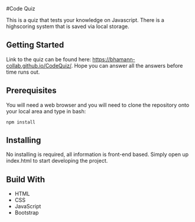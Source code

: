 #Code Quiz

This is a quiz that tests your knowledge on Javascript. There is a highscoring system that is saved via local storage.

## Getting Started

Link to the quiz can be found here: https://bhamann-collab.github.io/CodeQuiz/. Hope you can answer all the answers before time runs out.


## Prerequisites

You will need a web browser and you will need to clone the repository onto your local area and type in bash:
```
npm install
```


## Installing

No installing is required, all information is front-end based. Simply open up index.html to start developing the project.


## Build With

* HTML
* CSS
* JavaScript
* Bootstrap
